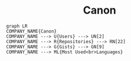 <h1 align="center">Canon</h1>

```mermaid
graph LR
COMPANY_NAME{Canon}
COMPANY_NAME ---> U{Users} ---> UN[2]
COMPANY_NAME ---> R{Repositories} ---> RN[22]
COMPANY_NAME ---> G{Gists} ---> GN[9]
COMPANY_NAME ---> ML{Most Used<br>Languages}
```
